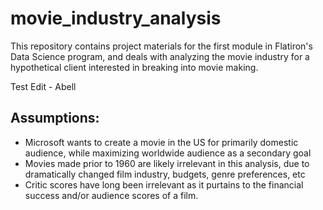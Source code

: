 # movie_industry_analysis
This repository contains project materials for the first module in Flatiron's Data Science program, and deals with analyzing the movie industry for a hypothetical client interested in breaking into movie making. 

Test Edit - Abell

## Assumptions:
* Microsoft wants to create a movie in the US for primarily domestic audience, while maximizing worldwide audience as a secondary goal
* Movies made prior to 1960 are likely irrelevant in this analysis, due to dramatically changed film industry, budgets, genre preferences, etc
* Critic scores have long been irrelevant as it purtains to the financial success and/or audience scores of a film.